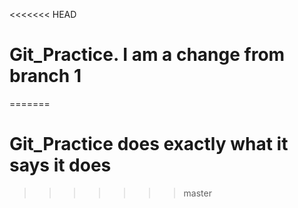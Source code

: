 <<<<<<< HEAD
# Git_Practice. I am a change from branch 1
=======
# Git_Practice does exactly what it says it does
>>>>>>> master
